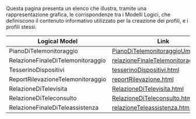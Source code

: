 Questa pagina presenta un elenco che illustra, tramite una rappresentazione grafica, le corrispondenze tra i Modelli Logici, che definiscono il contenuto informativo utilizzato per la creazione dei profili, e i profili stessi.

| Logical Model                | Link                                      |
|------------------------|-------------------------------------------|
| PianoDiTelemonitoraggio| [PianoDiTelemonitoraggioUml](PianoDiTelemonitoraggioUml.html) |
| RelazioneFinaleDiTelemonitoraggio                 | [relazioneFinaleTelemonitoraggio.html](relazioneFinaleTelemonitoraggio.html)        |
| TesserinoDispositivi                | [tesserinoDispositivi.html](tesserinoDispositivi.html)      |
| ReportRilevazioneTelemonitoraggio     | [reportRilevazione.html](reportRilevazione.html) |
| RelazioneDiTelevisita     | [RelazioneDiTelevisita.html](RefertoDiTelevisita.html) |
| RelazioneDiTeleconsulto     | [RelazioneDiTeleconsulto.html](RelazioneDiTeleconsulto.html) |
| RelazioneFinaleDiTeleassistenza     | [relazioneTeleassistenza.html](relazioneTeleassistenza.html) |

